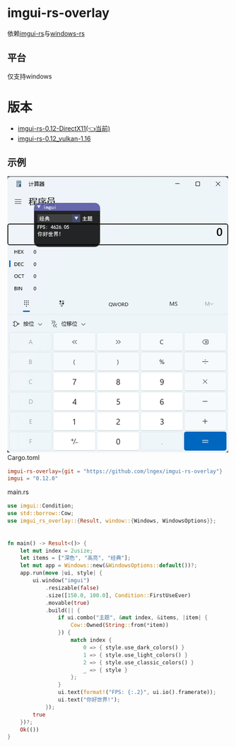 # imgui-rs-overlay
依赖[imgui-rs](https://github.com/imgui-rs/imgui-rs)与[windows-rs](https://github.com/microsoft/windows-rs)
## 平台
仅支持windows
# 版本
* [imgui-rs-0.12-DirectX11(👈当前)](https://github.com/lngex/imgui-rs-overlay/tree/master)
* [imgui-rs-0.12_vulkan-1.16](https://github.com/lngex/imgui-rs-overlay/tree/vulkan_1.14)
## 示例
![img_1.png](img_1.png)
Cargo.toml
```toml
imgui-rs-overlay={git = "https://github.com/lngex/imgui-rs-overlay"}
imgui = "0.12.0"
```
main.rs
```rust
use imgui::Condition;
use std::borrow::Cow;
use imgui_rs_overlay::{Result, window::{Windows, WindowsOptions}};


fn main() -> Result<()> {
    let mut index = 2usize;
    let items = ["深色", "高亮", "经典"];
    let mut app = Windows::new(&WindowsOptions::default())?;
    app.run(move |ui, style| {
        ui.window("imgui")
            .resizable(false)
            .size([150.0, 100.0], Condition::FirstUseEver)
            .movable(true)
            .build(|| {
                if ui.combo("主题", &mut index, &items, |item| {
                    Cow::Owned(String::from(*item))
                }) {
                    match index {
                        0 => { style.use_dark_colors() }
                        1 => { style.use_light_colors() }
                        2 => { style.use_classic_colors() }
                        _ => { style }
                    };
                }
                ui.text(format!("FPS: {:.2}", ui.io().framerate));
                ui.text("你好世界!");
            });
        true
    })?;
    Ok(())
}
```



